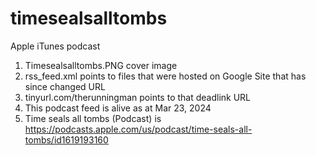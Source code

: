 # timesealsalltombs
Apple iTunes podcast

1. Timesealsalltombs.PNG cover image
2. rss_feed.xml points to files that were hosted on Google Site that has since changed URL
3. tinyurl.com/therunningman points to that deadlink URL
4. This podcast feed is alive as at Mar 23, 2024
5. Time seals all tombs (Podcast) is https://podcasts.apple.com/us/podcast/time-seals-all-tombs/id1619193160
